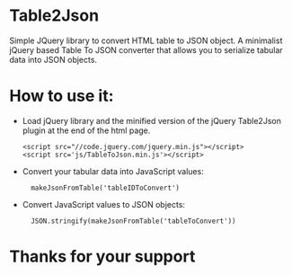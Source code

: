 # Table2Json
Simple JQuery library to convert HTML table to JSON object.
A minimalist jQuery based Table To JSON converter that allows you to 
serialize tabular data into JSON objects.

# How to use it:
- Load jQuery library and the minified version of the jQuery Table2Json plugin at the end of the html page.
     ```JS 
     <script src="//code.jquery.com/jquery.min.js"></script>
     <script src='js/TableToJson.min.js'></script>
     ```
- Convert your tabular data into JavaScript values:
       
     ```JS 
       makeJsonFromTable('tableIDToConvert')
     ```
- Convert JavaScript values to JSON objects:

     ```JS 
       JSON.stringify(makeJsonFromTable('tableToConvert'))
     ```
# Thanks for your support